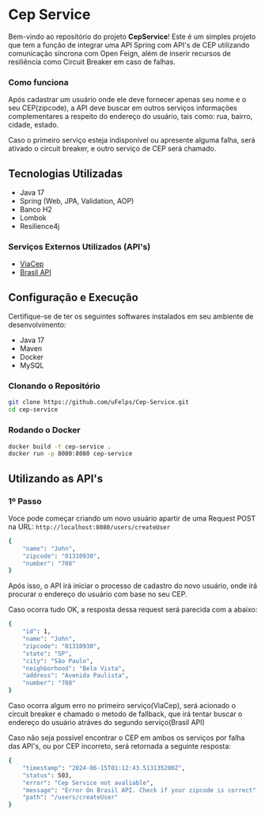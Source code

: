 # Cep Service

Bem-vindo ao repositório do projeto **CepService**! Este é um simples
projeto que tem a função de integrar uma API Spring com API's de CEP
utilizando comunicação síncrona com Open Feign, além de inserir recursos
de resiliência como Circuit Breaker em caso de falhas.

### Como funciona
Após cadastrar um usuário onde ele deve fornecer apenas seu nome e o seu 
CEP(zipcode), a API deve buscar em outros serviços informações complementares
a respeito do endereço do usuário, tais como: rua, bairro, cidade, estado.

Caso o primeiro serviço esteja indisponível ou apresente alguma falha, será
ativado o circuit breaker, e outro serviço de CEP será chamado.



## Tecnologias Utilizadas

- Java 17
- Spring (Web, JPA, Validation, AOP)
- Banco H2
- Lombok
- Resilience4j

### Serviços Externos Utilizados (API's)
- <a href="https://viacep.com.br">ViaCep</a>
- <a href="https://brasilapi.com.br/docs#tag/CEP">Brasil API</a>



## Configuração e Execução
Certifique-se de ter os seguintes softwares instalados em seu ambiente
de desenvolvimento:

- Java 17
- Maven
- Docker
- MySQL

### Clonando o Repositório

```bash
git clone https://github.com/uFelps/Cep-Service.git
cd cep-service
```

### Rodando o Docker

```bash
docker build -t cep-service .
docker run -p 8080:8080 cep-service


```

## Utilizando as API's

### 1º Passo

Voce pode começar criando um novo usuário apartir de uma Request POST 
na URL: `http://localhost:8080/users/createUser`

```bash
{
    "name": "John",
    "zipcode": "01310930",
    "number": "708"
}
```
Após isso, o API irá iniciar o processo de cadastro do novo usuário, onde irá procurar o
endereço do usuário com base no seu CEP.

Caso ocorra tudo OK, a resposta dessa request será parecida com a abaixo:
```bash
{
    "id": 1,
    "name": "John",
    "zipcode": "01310930",
    "state": "SP",
    "city": "São Paulo",
    "neighborhood": "Bela Vista",
    "address": "Avenida Paulista",
    "number": "708"
}
```

Caso ocorra algum erro no primeiro serviço(ViaCep), será acionado o circuit breaker e 
chamado o metodo de fallback, que irá tentar buscar o endereço do usuário atráves do
segundo serviço(Brasil API)

Caso não seja possível encontrar o CEP em ambos os serviços por falha das API's, ou por
CEP incorreto, será retornada a seguinte resposta:
```bash
{
    "timestamp": "2024-06-15T01:12:43.513135200Z",
    "status": 503,
    "error": "Cep Service not avaliable",
    "message": "Error On Brasil API. Check if your zipcode is correct",
    "path": "/users/createUser"
}
```
